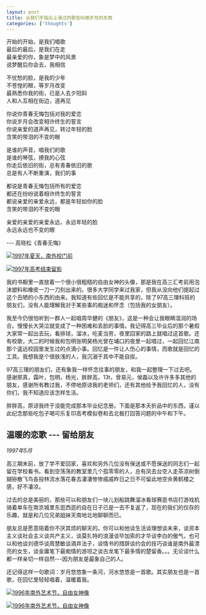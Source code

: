 ```yaml
---
layout: post
title: 从我们手指尖上滑过的那些叫做岁月的东西
categories: ['thoughts']
---
```



开始的开始，是我们唱歌<br/>
最后的最后，是我们在走<br/>
最亲爱的你，象是梦中的风景<br/>
说梦醒后你会去，我相信<br/>

不忧愁的脸，是我的少年<br/>
不苍惶的眼，等岁月改变<br/>
最熟悉你我的街，已是人去夕阳斜<br/>
人和人互相在街边，道再见<br/>

你说你青春无悔包括对我的爱恋<br/>
你说岁月会改变相许终生的誓言<br/>
你说亲爱的道声再见，转过年轻的脸<br/>
含笑的带泪的不变的眼<br/>

是谁的声音，唱我们的歌<br/>
是谁的琴弦，撩我的心弦<br/>
你走后依旧的街，总有青春依旧的歌<br/>
总是有人不断重演，我们的事<br/>

都说是青春无悔包括所有的爱恋<br/>
都还在纷纷说着相许终生的誓言<br/>
都说亲爱的亲爱永远，都是年轻如你的脸<br/>
含笑的带泪的不变的眼<br/>

亲爱的亲爱的亲爱永远，永远年轻的脸<br/>
永远永远也不变的眼<br/>

--- 高晓松《青春无悔》

<p><a href="http://www.flickr.com/photos/zhengzhong/8247965874/" title="1997年夏天，南外校门前, on Flickr"><img src="http://farm9.staticflickr.com/8490/8247965874_da2bdc96a7_z.jpg" alt="1997年夏天，南外校门前"/></a></p>

<p><a href="http://www.flickr.com/photos/zhengzhong/8247965640/" title="1997年高考结束留影, on Flickr"><img src="http://farm9.staticflickr.com/8346/8247965640_37a8977763_z.jpg" alt="1997年高考结束留影"/></a></p>

我的书橱里一直放着一个很小很粗糙的自由女神的头像，那是我在高三汇考前用泡沫塑料和橡皮一刀一刀刻出来的。很多大学同学来过我家，但我从没向他们提起过这个丑陋的小东西的由来。我知道有些回忆是不能共享的，除了97高三理科班的朋友们，没有人能理解我对于某些事的痴迷和怀念（包括我的女朋友）。

我至今仍很怕听到一群人一起唱周华健的《朋友》，这是一种会让我眼睛湿润的场合。慢慢长大哭泣就变成了一种困难和丢脸的事情。我记得高三毕业后的那个暑假大家常一起出去玩，看排球，溜冰，吃麦当劳，夜里回家的路上就唱过这首歌。还有校歌，大二的时候我和包明张明昊杨光曾在埔口的夜里一起唱过，一起回忆江南那个遥远校园里发生过的点滴小事。回忆是一件让人伤心的事情，而歌就是回忆的工具。我想我是个很肤浅的人，我沉溺于其中不能自拔。

97高三理的朋友们，还有象我一样怀念往事的朋友，和我一起整理一下过去吧。感谢邪真，霜叶，包明，杨光，胖胖高，13t，曾易元，侯磊以及许许多多其他的朋友，感谢所有教过我，不停地原谅我的老师们，还有其他给予我回忆的人，没有你们，我不知道应该怎样生活。

胖胖高，原谅我终于没能完成那本毕业纪念册。下面是那本夭折品中的东西，谨以此纪念那些吃包子喝可乐复印高考模拟卷和去北极打回答问题的中午和下午。


温暖的恋歌 --- 留给朋友
--------------------

_1997年5月_

高三期末前，放了学不爱回家，喜欢和另外几位没有保送或不愿保送的同志们一起留在学校看书。看到空荡荡的教室里几个孤零零的人，总有凤去台空人走茶凉树倒猢狲散飞鸟各投林流水落花春去凄凄惨惨戚戚昨日之日不可留此地空余黄鹤楼之感，好不凄凉。

过去的总是美丽的，那些可以和朋友们一块儿划船跳舞溜冰看球赛逛书店打游戏机骑着单车在南京城里东逛西逛的自在日子已是一去不复返了，现在的我们的仅存的乐趣，就是和几位兄弟姐妹天南地北地聊聊而已。

朋友总是愿意陪着你不厌其烦的聊天的。你可以和他谈生活谈理想谈未来，谈资本主义谈社会主义谈共产主义，谈莫扎特的浪漫谈毕加索的才华谈李白的傲气，也可以和他谈刘德华谈周慧敏谈酒井法子，谈情书的措辞谈约会的技巧谈谁是南外最漂亮的女生，谈金庸笔下最痴情的游坦之谈古龙笔下最多情的楚留香。。。无论谈什么都一样亲切一样自然---因为朋友是最象自己的人。

还记得这样一句歌词：岁月悠悠象一条河，河水悠悠是一首歌。其实朋友也是一首歌，在回忆里轻轻唱着，温暖着我。

<p><a href="http://www.flickr.com/photos/zhengzhong/8247967726/" title="1996年南外艺术节，自由女神像, on Flickr"><img src="http://farm9.staticflickr.com/8341/8247967726_d7363275be_z.jpg" alt="1996年南外艺术节，自由女神像"/></a></p>

<p><a href="http://www.flickr.com/photos/zhengzhong/8246900011/" title="1996年南外艺术节，自由女神像, on Flickr"><img src="http://farm9.staticflickr.com/8341/8246900011_8b20d871d5_z.jpg" alt="1996年南外艺术节，自由女神像"/></a></p>

